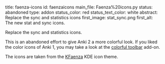 title: faenza-icons
id: faenzaicons
main_file: Faenza%20icons.py
status: abandoned
type: addon
status_color: red
status_text_color: white
abstract: Replace the sync and statistics icons
first_image: stat_sync.png
first_alt: The new stat and sync icons.

Replace the sync and statistics icons.

This is an abandoned effort to give Anki 2 a more colorful look. If
you liked the color icons of Anki 1, you may take a look at the
[colorful toolbar](Colorful%20toolbar.html) add-on.

The icons are taken from the
[KFaenza](http://opendesktop.org/content/show.php?content=143890) KDE
icon theme.
